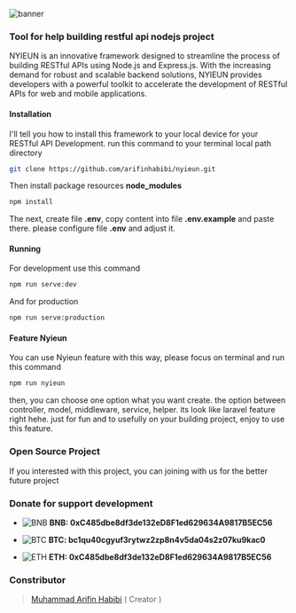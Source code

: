 ![banner](https://i.ibb.co/WnW0VV8/nyieun-banner-1.png)

### Tool for help building restful api nodejs project
NYIEUN is an innovative framework designed to streamline the process of building RESTful APIs using Node.js and Express.js. With the increasing demand for robust and scalable backend solutions, NYIEUN provides developers with a powerful toolkit to accelerate the development of RESTful APIs for web and mobile applications.

#### Installation
I'll tell you how to install this framework to your local device for your RESTful API Development. run this command to your terminal local path directory
```bash
git clone https://github.com/arifinhabibi/nyieun.git
```
Then install package resources **node_modules**
```bash
npm install
```
The next, create file **.env**, copy content into file **.env.example** and paste there. please configure file **.env** and adjust it.

#### Running
For development use this command
```bash
npm run serve:dev
```
And for production 
```bash
npm run serve:production
```

#### Feature Nyieun
You can use Nyieun feature with this way, please focus on terminal and run this command

 ```bash
npm run nyieun
```
then, you can choose one option what you want create. the option between controller, model, middleware, service, helper. its look like laravel feature right hehe. just for fun and to usefully on your building project, enjoy to use this feature.


### Open Source Project
If you interested with this project, you can joining with us for the better future project

### Donate for support development

* ![BNB](https://user-images.githubusercontent.com/80776324/230691108-ecd10132-af58-4064-8c44-ad10f6f55dd1.png) **BNB: 0xC485dbe8df3de132eD8F1ed629634A9817B5EC56**


* ![BTC](https://user-images.githubusercontent.com/80776324/230691099-1422c66c-099e-49f2-adee-b48fa9533c0c.png) **BTC: bc1qu40cgyuf3rytwz2zp8n4v5da04s2z07ku9kac0**


* ![ETH](https://user-images.githubusercontent.com/80776324/230691090-32c937b9-61bc-4eeb-b058-c46c8fc250ac.png) **ETH: 0xC485dbe8df3de132eD8F1ed629634A9817B5EC56**

### Constributor

> [Muhammad Arifin Habibi](https://github.com/arifinhabibi) ( Creator )
>